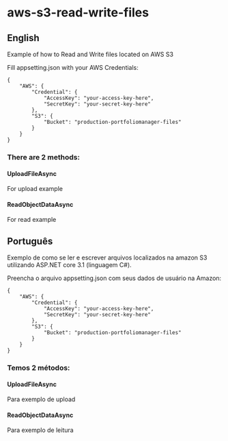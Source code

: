 # aws-s3-read-write-files
## English

Example of how to Read and Write files located on AWS S3

Fill appsetting.json with your AWS Credentials:
```
{
	"AWS": {
		"Credential": {
			"AccessKey": "your-access-key-here",
			"SecretKey": "your-secret-key-here"
		},
		"S3": {
			"Bucket": "production-portfoliomanager-files"
		}
	}
}
```
### There are 2 methods:
#### UploadFileAsync
For upload example

#### ReadObjectDataAsync
For read example

## Português

Exemplo de como se ler e escrever arquivos localizados na amazon S3 utilizando ASP.NET core 3.1 (linguagem C#). 

Preencha o arquivo appsetting.json com seus dados de usuário na Amazon:
```
{
	"AWS": {
		"Credential": {
			"AccessKey": "your-access-key-here",
			"SecretKey": "your-secret-key-here"
		},
		"S3": {
			"Bucket": "production-portfoliomanager-files"
		}
	}
}
```

### Temos 2 métodos:
#### UploadFileAsync
Para exemplo de upload

#### ReadObjectDataAsync
Para exemplo de leitura

